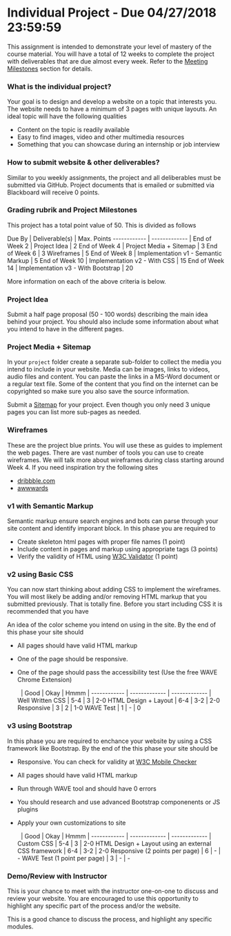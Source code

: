 
# Individual Project - Due 04/27/2018 23:59:59

This assignment is intended to demonstrate your level of mastery of the course material. You will have a total of 12 weeks to complete the project with deliverables that are due almost every week. Refer to the [Meeting Milestones](#meeting-milestones) section for details.


### What is the individual project? ###

Your goal is to design and develop a website on a topic that interests you. The website needs to have a minimum of 3 pages with unique layouts. An ideal topic will have the following qualities

- Content on the topic is readily available
- Easy to find images, video and other multimedia resources
- Something that you can showcase during an internship or job interview


### How to submit website & other deliverables? ###
Similar to you weekly assignments, the project and all deliberables must be submitted via GitHub. Project documents that is emailed or submitted via Blackboard will receive 0 points.

### Grading rubrik and Project Milestones ###

This project has a total point value of 50. This is divided as follows

 Due By | Deliverable(s) | Max. Points 
------------ | -------------  |
End of Week 2 | Project Idea | 2 
End of Week 4 | Project Media + Sitemap | 3 
End of Week 6 | 3 Wireframes | 5 
End of Week 8 | Implementation v1 - Semantic Markup | 5
End of Week 10 | Implementation v2 - With CSS | 15
End of Week 14 | Implementation v3 - With Bootstrap | 20  

More information on each of the above criteria is below.


### Project Idea ###

Submit a half page proposal (50 - 100 words) describing the main idea behind your project. You should also include some information about what you intend to have in the different pages. 

### Project Media + Sitemap ###

In your `project` folder create a separate sub-folder to collect the media you intend to include in your website. Media can be images, links to videos, audio files and content. You can paste the links in a MS-Word document or a regular text file. Some of the content that you find on the internet can be copyrighted so make sure you also save the source information.  

Submit a [Sitemap](https://www.wikihow.com/Create-a-Site-Map-in-Microsoft-Word) for your project. Even though you only need 3 unique pages you can list more sub-pages as needed.

### Wireframes ###

These are the project blue prints. You will use these as guides to implement the web pages. There are vast number of tools you can use to create wireframes. We will talk more about wireframes during class starting around Week 4.
If you need inspiration try the following sites  
- [dribbble.com](http://dribbble.com)  
- [awwwards](http://awwwards.com)

### v1 with Semantic Markup ###

Semantic markup ensure search engines and bots can parse through your site content and identify imporant block. In this phase you are required to

- Create skeleton html pages with proper file names (1 point)
- Include content in pages and markup using appropriate tags (3 points)
- Verify the validity of HTML using [W3C Validator](https://validator.w3.org/) (1 point)


### v2 using Basic CSS ###

You can now start thinking about adding CSS to implement the wireframes. You will most likely be adding and/or removing HTML markup that you submitted previously. That is totally fine. Before you start including CSS it is recommended that you have

An idea of the color scheme you intend on using in the site. By the end of this phase your site should 

- All pages should have valid HTML markup
- One of the page should be responsive. 
- One of the page should pass the accessibility test (Use the free WAVE Chrome Extension)

  &nbsp; | Good | Okay | Hmmm |
------------ | -------------  | -------------  |
Well Written CSS | 5-4 | 3  | 2-0
HTML Design + Layout | 6-4 | 3-2  | 2-0
Responsive | 3 | 2  | 1-0
WAVE Test | 1 | - | 0

### v3 using Bootstrap ###

In this phase you are required to enchance your website by using a CSS framework like Bootstrap. By the end of the this phase your site should be

- Responsive. You can check for validity at [W3C Mobile Checker](http://mobile.css-validator.org/)
- All pages should have valid HTML markup
- Run through WAVE tool and should have 0 errors
- You should research and use advanced Bootstrap componenents or JS plugins
- Apply your own customizations to site

  &nbsp; | Good | Okay | Hmmm |
------------ | -------------  | -------------  |
Custom CSS | 5-4 | 3  | 2-0
HTML Design + Layout using an external CSS framework | 6-4 | 3-2  | 2-0
Responsive (2 points per page) | 6 | -  | -
WAVE Test (1 point per page) | 3 | - | -

### Demo/Review with Instructor ###

This is your chance to meet with the instructor one-on-one to discuss and review your website. You are encouraged to use this opportunity to highlight any specific part of the process and/or the website. 

This is a good chance to discuss the process, and highlight any specific modules.